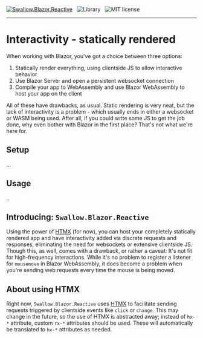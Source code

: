 [![Swallow.Blazor.Reactive](https://img.shields.io/nuget/v/Swallow.Blazor.Reactive?style=for-the-badge&logo=nuget)](https://www.nuget.org/packages/Swallow.Blazor.Reactive/)
&nbsp;
![Library](https://img.shields.io/badge/c%23-library-blue?style=for-the-badge)
&nbsp;
![MIT license](https://img.shields.io/badge/license-mit-brightgreen?style=for-the-badge)

---

# Interactivity - statically rendered

When working with Blazor, you've got a choice between three options:

1. Statically render everything, using clientside JS to allow interactive behavior
2. Use Blazor Server and open a persistent websocket connection
3. Compile your app to WebAssembly and use Blazor WebAssembly to host your app on the client

All of these have drawbacks, as usual. Static rendering is very neat, but the lack of interactivity
is a problem - which usually ends in either a websocket or WASM being used. After all, if you could
write some JS to get the job done, why even bother with Blazor in the first place? That's not what
we're here for.

## Setup

...

## Usage

..

## Introducing: `Swallow.Blazor.Reactive`

Using the power of [HTMX](https://htmx.org) (for now), you can host your completely statically
rendered app and have interactivity added via discrete requests and responses, eliminating the
need for websockets or extensive clientside JS. Though this, as well, comes with a drawback, or
rather a caveat: It's not fit for high-frequency interactions. While it's no problem to register a
listener for `mousemove` in Blazor WebAssembly, it does become a problem when you're sending web
requests every time the mouse is being moved.

## About using HTMX

Right now, `Swallow.Blazor.Reactive` uses [HTMX](https://htmx.org) to facilitate sending requests
triggered by clientside events like `click` or `change`. This may change in the future, so the use
of HTMX is abstracted away; instead of `hx-*` attribute, custom `rx-*` attributes should be used.
These will automatically be translated to `hx-*` attributes as needed.
